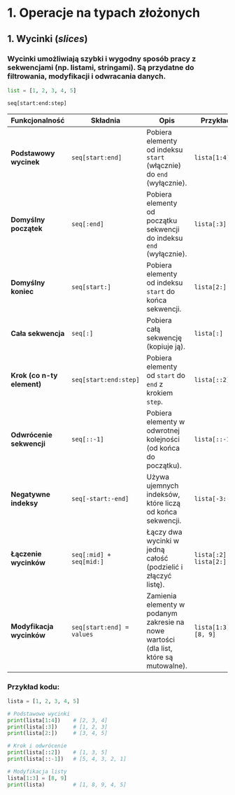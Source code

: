 # 1. Operacje na typach złożonych 

## 1. **Wycinki (*slices*)** 
### Wycinki umożliwiają szybki i wygodny sposób pracy z sekwencjami (np. listami, stringami). Są przydatne do filtrowania, modyfikacji i odwracania danych.

```python
list = [1, 2, 3, 4, 5]

seq[start:end:step]
```

| **Funkcjonalność**         | **Składnia**            | **Opis**                                                             | **Przykład** | **Wynik**          |
|----------------------------|-------------------------|----------------------------------------------------------------------|--------------|--------------------|
| **Podstawowy wycinek**     | `seq[start:end]`        | Pobiera elementy od indeksu `start` (włącznie) do `end` (wyłącznie). | `lista[1:4]` | `[2, 3, 4]`        |
| **Domyślny początek**      | `seq[:end]`             | Pobiera elementy od początku sekwencji do indeksu `end` (wyłącznie). | `lista[:3]`  | `[1, 2, 3]`        |
| **Domyślny koniec**        | `seq[start:]`           | Pobiera elementy od indeksu `start` do końca sekwencji.              | `lista[2:]`  | `[3, 4, 5]`        |
| **Cała sekwencja**         | `seq[:]`                | Pobiera całą sekwencję (kopiuje ją).                                 | `lista[:]`   | `[1, 2, 3, 4, 5]`  |
| **Krok (co n-ty element)** | `seq[start:end:step]`   | Pobiera elementy od `start` do `end` z krokiem `step`.               | `lista[::2]` | `[1, 3, 5]`        |
| **Odwrócenie sekwencji**   | `seq[::-1]`             | Pobiera elementy w odwrotnej kolejności (od końca do początku).      | `lista[::-1]` | `[5, 4, 3, 2, 1]` |
| **Negatywne indeksy**      | `seq[-start:-end]`      | Używa ujemnych indeksów, które liczą od końca sekwencji.             | `lista[-3:-1]` | `[3, 4]`         |
| **Łączenie wycinków**   | `seq[:mid] + seq[mid:]` | Łączy dwa wycinki w jedną całość (podzielić i złączyć listę). | `lista[:2] + lista[2:]` | `[1, 2, 3, 4, 5]` |
| **Modyfikacja wycinków**   | `seq[start:end] = values` | Zamienia elementy w podanym zakresie na nowe wartości (dla list, które są mutowalne). | `lista[1:3] = [8, 9]` | `[1, 8, 9, 4, 5]` |

### Przykład kodu:
```python
lista = [1, 2, 3, 4, 5]

# Podstawowe wycinki
print(lista[1:4])    # [2, 3, 4]
print(lista[:3])     # [1, 2, 3]
print(lista[2:])     # [3, 4, 5]

# Krok i odwrócenie
print(lista[::2])    # [1, 3, 5]
print(lista[::-1])   # [5, 4, 3, 2, 1]

# Modyfikacja listy
lista[1:3] = [8, 9]  
print(lista)         # [1, 8, 9, 4, 5]
```

